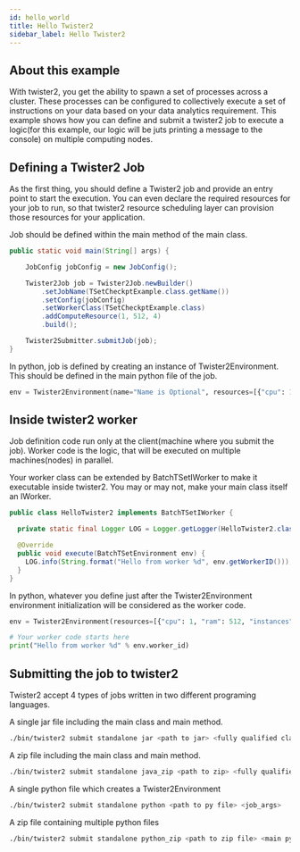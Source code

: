 ```yaml
---
id: hello_world
title: Hello Twister2
sidebar_label: Hello Twister2
---
```


## About this example

With twister2, you get the ability to spawn a set of processes across
a cluster. These processes can be configured to collectively execute a set of instructions on your data based on your data analytics requirement. This example
shows how you can define and submit a twister2 job to execute a logic(for this example, our logic will be juts printing a message to the console) on multiple computing nodes.

## Defining a Twister2 Job

As the first thing, you should define a Twister2 job and provide an entry point to start the execution. You can even declare the required
resources for your job to run, so that twister2 resource scheduling layer can 
provision those resources for your application.

<!--DOCUSAURUS_CODE_TABS-->
<!--Java-->
Job should be defined within the main method of the main class.
```java
public static void main(String[] args) {

    JobConfig jobConfig = new JobConfig();

    Twister2Job job = Twister2Job.newBuilder()
        .setJobName(TSetCheckptExample.class.getName())
        .setConfig(jobConfig)
        .setWorkerClass(TSetCheckptExample.class)
        .addComputeResource(1, 512, 4)
        .build();

    Twister2Submitter.submitJob(job);
}
```

<!--Python-->
In python, job is defined by creating an instance of Twister2Environment. This should be defined in the main python file of the job.

```python
env = Twister2Environment(name="Name is Optional", resources=[{"cpu": 1, "ram": 512, "instances": 4}], config={"Config dictionary is also optional": True})
```

<!--END_DOCUSAURUS_CODE_TABS-->

## Inside twister2 worker

Job definition code run only at the client(machine where you submit the job). Worker code is the logic, that will be executed on multiple machines(nodes) in parallel.

<!--DOCUSAURUS_CODE_TABS-->
<!--Java-->
Your worker class can be extended by BatchTSetIWorker to make it executable inside twister2.
You may or may not, make your main class itself an IWorker.

```java
public class HelloTwister2 implements BatchTSetIWorker {

  private static final Logger LOG = Logger.getLogger(HelloTwister2.class.getName());

  @Override
  public void execute(BatchTSetEnvironment env) {
    LOG.info(String.format("Hello from worker %d", env.getWorkerID()));
  }
}
```

<!--Python-->
In python, whatever you define just after the Twister2Environment environment initialization
will be considered as the worker code.

```python
env = Twister2Environment(resources=[{"cpu": 1, "ram": 512, "instances": 4}])

# Your worker code starts here
print("Hello from worker %d" % env.worker_id)
```
<!--END_DOCUSAURUS_CODE_TABS-->

## Submitting the job to twister2

Twister2 accept 4 types of jobs written in two different programing languages.

<!--DOCUSAURUS_CODE_TABS-->
<!--Java Jar-->
A single jar file including the main class and main method.
```bash
./bin/twister2 submit standalone jar <path to jar> <fully qualified class name of main class> <job_args>
```

<!--Java Zip-->
A zip file including the main class and main method.
```bash
./bin/twister2 submit standalone java_zip <path to zip> <fully qualified class name of main class> <job_args>
```

<!--Python File-->
A single python file which creates a Twister2Environment
```bash
./bin/twister2 submit standalone python <path to py file> <job_args>
```

<!--Python Zip-->
A zip file containing multiple python files
```bash
./bin/twister2 submit standalone python_zip <path to zip file> <main python file> <job_args>
```
<!--END_DOCUSAURUS_CODE_TABS-->

